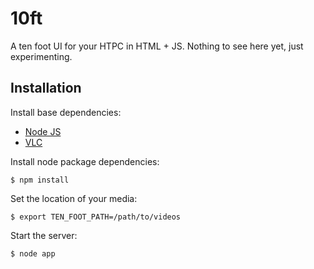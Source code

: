 10ft
====

A ten foot UI for your HTPC in HTML + JS.
Nothing to see here yet, just experimenting.

## Installation

Install base dependencies:

  * [Node JS](http://www.nodejs.org/)
  * [VLC](http://www.videolan.org/vlc/)

Install node package dependencies:

    $ npm install

Set the location of your media:

    $ export TEN_FOOT_PATH=/path/to/videos

Start the server:

    $ node app

